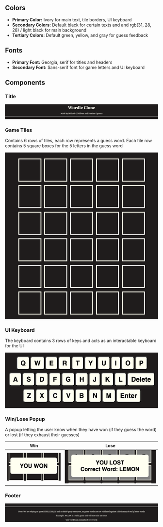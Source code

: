 ## Colors
- **Primary Color:** Ivory for main text, tile borders, UI keyboard
- **Secondary Colors:** Default black for certain texts and and rgb(31, 28, 28) / light black for main background
- **Tertiary Colors:** Default green, yellow, and gray for guess feedback

## Fonts
- **Primary Font:** Georgia, serif for titles and headers
- **Secondary Font:** Sans-serif font for game letters and UI keyboard

## Components

### Title

![Title screenshot](https://github.com/MichaelCSI/wordle/blob/master/docs/design_system/title.png)

### Game Tiles

Contains 6 rows of tiles, each row represents a guess word. Each tile row contains 5 square boxes for the 5 letters in the guess word

![Game tiles screenshot](https://github.com/MichaelCSI/wordle/blob/master/docs/design_system/tiles.png)

### UI Keyboard

The keyboard contains 3 rows of keys and acts as an interactable keyboard for the UI

![UI keyboard screenshot](https://github.com/MichaelCSI/wordle/blob/master/docs/design_system/keyboard.png)

### Win/Lose Popup

A popup letting the user know when they have won (if they guess the word) or lost (if they exhaust their guesses)

Win             |  Lose
:-------------------------:|:-------------------------:
![Win screenshot](https://github.com/MichaelCSI/wordle/blob/master/docs/design_system/endWin.png)  | ![Lose screenshot](https://github.com/MichaelCSI/wordle/blob/master/docs/design_system/endLose.png)

### Footer

![Footer screenshot](https://github.com/MichaelCSI/wordle/blob/master/docs/design_system/footer.png)
